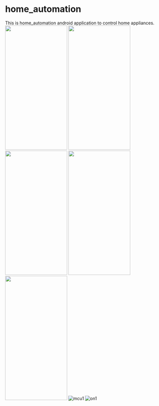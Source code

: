 # home_automation
This is home_automation android application to control home appliances.
<br>
<img src="https://user-images.githubusercontent.com/62826108/126626200-1e1996ea-51a4-4b2d-a859-bb6669c8ba53.jpg" width="200" height="400">
<img src="https://user-images.githubusercontent.com/62826108/126626198-30a65070-d03c-4b55-afdd-1b084212e2e4.jpg" width="200" height="400">
<img src="https://user-images.githubusercontent.com/62826108/126625467-63956605-3945-4b32-8051-a878adb99a6f.jpg" width="200" height="400">
<img src="https://user-images.githubusercontent.com/62826108/126627069-ab5938bf-a365-4fbb-85e4-bea665e70372.jpg" width="200" height="400">
<img src="https://user-images.githubusercontent.com/62826108/126626190-7dc6f6b8-f22a-47cf-be3f-f85383a15e99.jpg" width="200" height="400">
![mcu1](https://user-images.githubusercontent.com/62826108/126625656-0acbd37b-100d-4b84-afc0-77bf5e041031.jpg)
![on1](https://user-images.githubusercontent.com/62826108/126626192-6e000e8e-ffab-4fae-8b66-532896939597.jpg)
